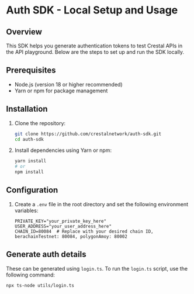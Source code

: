 # Auth SDK - Local Setup and Usage

## Overview

This SDK helps you generate authentication tokens to test Crestal APIs in the API playground. Below are the steps to set up and run the SDK locally.

## Prerequisites

- Node.js (version 18 or higher recommended)
- Yarn or npm for package management

## Installation

1. Clone the repository:

   ```bash
   git clone https://github.com/crestalnetwork/auth-sdk.git
   cd auth-sdk
   ```

2. Install dependencies using Yarn or npm:

   ```bash
   yarn install
   # or
   npm install
   ```

## Configuration

1. Create a `.env` file in the root directory and set the following environment variables:

   ```env
   PRIVATE_KEY="your_private_key_here"
   USER_ADDRESS="your_user_address_here"
   CHAIN_ID=80084  # Replace with your desired chain ID, berachainTestnet: 80084, polygonAmoy: 80002
   ```

## Generate auth details

These can be generated using `login.ts`.
To run the `login.ts` script, use the following command:

```bash
npx ts-node utils/login.ts
```
